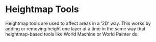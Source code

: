 # Heightmap Tools

Heightmap tools are used to affect areas in a ‘2D’ way. This works by adding or removing height one layer at a time in the same way that heightmap-based tools like World Machine or World Painter do.
